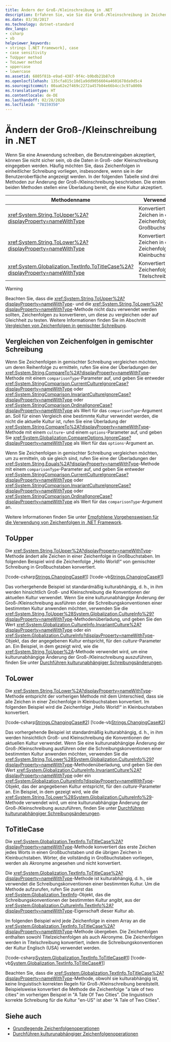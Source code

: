 ```yaml
---
title: Ändern der Groß-/Kleinschreibung in .NET
description: Erfahren Sie, wie Sie die Groß-/Kleinschreibung in Zeichenfolgen in .NET ändern können.
ms.date: 03/30/2017
ms.technology: dotnet-standard
dev_langs:
- csharp
- vb
helpviewer_keywords:
- strings [.NET Framework], case
- case sensitivity
- ToUpper method
- ToLower method
- uppercase
- lowercase
ms.assetid: 6805f81b-e9ad-4387-9f4c-b9bdb21b87c0
ms.openlocfilehash: 135cfa815c10d1a9dd9056604a4601678da9d5c4
ms.sourcegitcommit: 00aa62e2f469c2272a457b04e66b4cc3c97a800b
ms.translationtype: HT
ms.contentlocale: de-DE
ms.lasthandoff: 02/28/2020
ms.locfileid: "78159350"
---
```

# <a name="changing-case-in-net"></a>Ändern der Groß-/Kleinschreibung in .NET
Wenn Sie eine Anwendung schreiben, die Benutzereingaben akzeptiert, können Sie nicht sicher sein, ob die Daten in Groß- oder Kleinschreibung eingegeben werden. Häufig möchten Sie, dass Zeichenfolgen in einheitlicher Schreibung vorliegen, insbesondere, wenn sie in der Benutzeroberfläche angezeigt werden. In der folgenden Tabelle sind drei Methoden zur Änderung der Groß-/Kleinschreibung beschrieben. Die ersten beiden Methoden stellen eine Überladung bereit, die eine Kultur akzeptiert.  
  
|Methodenname|Verwendung|  
|-----------------|---------|  
|<xref:System.String.ToUpper%2A?displayProperty=nameWithType>|Konvertiert alle Zeichen in einer Zeichenfolge in Großbuchstaben.|  
|<xref:System.String.ToLower%2A?displayProperty=nameWithType>|Konvertiert alle Zeichen in einer Zeichenfolge in Kleinbuchstaben.|  
|<xref:System.Globalization.TextInfo.ToTitleCase%2A?displayProperty=nameWithType>|Konvertiert eine Zeichenfolge in Titelschreibung.|  
  
> [!WARNING]
> Beachten Sie, dass die <xref:System.String.ToUpper%2A?displayProperty=nameWithType>- und die <xref:System.String.ToLower%2A?displayProperty=nameWithType>-Methode nicht dazu verwendet werden sollten, Zeichenfolgen zu konvertieren, um diese zu vergleichen oder auf Gleichheit zu testen. Weitere Informationen finden Sie im Abschnitt [Vergleichen von Zeichenfolgen in gemischter Schreibung](#Comparing).  
  
<a name="Comparing"></a>
## <a name="comparing-strings-of-mixed-case"></a>Vergleichen von Zeichenfolgen in gemischter Schreibung  
 Wenn Sie Zeichenfolgen in gemischter Schreibung vergleichen möchten, um deren Reihenfolge zu ermitteln, rufen Sie eine der Überladungen der <xref:System.String.CompareTo%2A?displayProperty=nameWithType>-Methode mit einem `comparisonType`-Parameter auf, und geben Sie entweder <xref:System.StringComparison.CurrentCultureIgnoreCase?displayProperty=nameWithType> oder <xref:System.StringComparison.InvariantCultureIgnoreCase?displayProperty=nameWithType> oder <xref:System.StringComparison.OrdinalIgnoreCase?displayProperty=nameWithType> als Wert für das `comparisonType`-Argument an. Soll für einen Vergleich eine bestimmte Kultur verwendet werden, die nicht die aktuelle Kultur ist, rufen Sie eine Überladung der <xref:System.String.CompareTo%2A?displayProperty=nameWithType>-Methode mit einem `culture`- und einem `options`-Parameter auf, und geben Sie <xref:System.Globalization.CompareOptions.IgnoreCase?displayProperty=nameWithType> als Wert für das `options`-Argument an.  
  
 Wenn Sie Zeichenfolgen in gemischter Schreibung vergleichen möchten, um zu ermitteln, ob sie gleich sind, rufen Sie eine der Überladungen der <xref:System.String.Equals%2A?displayProperty=nameWithType>-Methode mit einem `comparisonType`-Parameter auf, und geben Sie entweder <xref:System.StringComparison.CurrentCultureIgnoreCase?displayProperty=nameWithType> oder <xref:System.StringComparison.InvariantCultureIgnoreCase?displayProperty=nameWithType> oder <xref:System.StringComparison.OrdinalIgnoreCase?displayProperty=nameWithType> als Wert für das `comparisonType`-Argument an.  
  
 Weitere Informationen finden Sie unter [Empfohlene Vorgehensweisen für die Verwendung von Zeichenfolgen in .NET Framework](../../../docs/standard/base-types/best-practices-strings.md).  
  
## <a name="toupper"></a>ToUpper  
 Die <xref:System.String.ToUpper%2A?displayProperty=nameWithType>-Methode ändert alle Zeichen in einer Zeichenfolge in Großbuchstaben. Im folgenden Beispiel wird die Zeichenfolge „Hello World!“ von gemischter Schreibung in Großbuchstaben konvertiert.  
  
 [!code-csharp[Strings.ChangingCase#1](../../../samples/snippets/csharp/VS_Snippets_CLR/Strings.ChangingCase/cs/Example.cs#1)]
 [!code-vb[Strings.ChangingCase#1](../../../samples/snippets/visualbasic/VS_Snippets_CLR/Strings.ChangingCase/vb/Example.vb#1)]  
  
 Das vorhergehende Beispiel ist standardmäßig kulturabhängig, d. h., in ihm werden hinsichtlich Groß- und Kleinschreibung die Konventionen der aktuellen Kultur verwendet. Wenn Sie eine kulturunabhängige Änderung der Groß-/Kleinschreibung ausführen oder die Schreibungskonventionen einer bestimmten Kultur anwenden möchten, verwenden Sie die <xref:System.String.ToUpper%28System.Globalization.CultureInfo%29?displayProperty=nameWithType>-Methodenüberladung, und geben Sie den Wert <xref:System.Globalization.CultureInfo.InvariantCulture%2A?displayProperty=nameWithType> oder ein <xref:System.Globalization.CultureInfo?displayProperty=nameWithType>-Objekt, das der angegebenen Kultur entspricht, für den *culture*-Parameter an. Ein Beispiel, in dem gezeigt wird, wie die <xref:System.String.ToUpper%2A>-Methode verwendet wird, um eine kulturunabhängige Änderung der Groß-/Kleinschreibung auszuführen, finden Sie unter [Durchführen kulturunabhängiger Schreibungsänderungen](../../../docs/standard/globalization-localization/performing-culture-insensitive-case-changes.md).  
  
## <a name="tolower"></a>ToLower  
 Die <xref:System.String.ToLower%2A?displayProperty=nameWithType>-Methode entspricht der vorherigen Methode mit dem Unterschied, dass sie alle Zeichen in einer Zeichenfolge in Kleinbuchstaben konvertiert. Im folgenden Beispiel wird die Zeichenfolge „Hello World!“ in Kleinbuchstaben konvertiert.  
  
 [!code-csharp[Strings.ChangingCase#2](../../../samples/snippets/csharp/VS_Snippets_CLR/Strings.ChangingCase/cs/Example.cs#2)]
 [!code-vb[Strings.ChangingCase#2](../../../samples/snippets/visualbasic/VS_Snippets_CLR/Strings.ChangingCase/vb/Example.vb#2)]  
  
 Das vorhergehende Beispiel ist standardmäßig kulturabhängig, d. h., in ihm werden hinsichtlich Groß- und Kleinschreibung die Konventionen der aktuellen Kultur verwendet. Wenn Sie eine kulturunabhängige Änderung der Groß-/Kleinschreibung ausführen oder die Schreibungskonventionen einer bestimmten Kultur anwenden möchten, verwenden Sie die <xref:System.String.ToLower%28System.Globalization.CultureInfo%29?displayProperty=nameWithType>-Methodenüberladung, und geben Sie den Wert <xref:System.Globalization.CultureInfo.InvariantCulture%2A?displayProperty=nameWithType> oder ein <xref:System.Globalization.CultureInfo?displayProperty=nameWithType>-Objekt, das der angegebenen Kultur entspricht, für den *culture*-Parameter an. Ein Beispiel, in dem gezeigt wird, wie die <xref:System.String.ToLower%28System.Globalization.CultureInfo%29>-Methode verwendet wird, um eine kulturunabhängige Änderung der Groß-/Kleinschreibung auszuführen, finden Sie unter [Durchführen kulturunabhängiger Schreibungsänderungen](../../../docs/standard/globalization-localization/performing-culture-insensitive-case-changes.md).  
  
## <a name="totitlecase"></a>ToTitleCase  
 Die <xref:System.Globalization.TextInfo.ToTitleCase%2A?displayProperty=nameWithType>-Methode konvertiert das erste Zeichen jedes Worts in einen Großbuchstaben und die übrigen Zeichen in Kleinbuchstaben. Wörter, die vollständig in Großbuchstaben vorliegen, werden als Akronyme angesehen und nicht konvertiert.  
  
 Die <xref:System.Globalization.TextInfo.ToTitleCase%2A?displayProperty=nameWithType>-Methode ist kulturabhängig, d. h., sie verwendet die Schreibungskonventionen einer bestimmten Kultur. Um die Methode aufzurufen, rufen Sie zuerst das <xref:System.Globalization.TextInfo>-Objekt, das die Schreibungskonventionen der bestimmten Kultur angibt, aus der <xref:System.Globalization.CultureInfo.TextInfo%2A?displayProperty=nameWithType>-Eigenschaft dieser Kultur ab.  
  
 Im folgenden Beispiel wird jede Zeichenfolge in einem Array an die <xref:System.Globalization.TextInfo.ToTitleCase%2A?displayProperty=nameWithType>-Methode übergeben.  Die Zeichenfolgen enthalten sowohl Titelzeichenfolgen als auch Akronyme. Die Zeichenfolgen werden in Titelschreibung konvertiert, indem die Schreibungskonventionen der Kultur Englisch (USA) verwendet werden.  
  
 [!code-csharp[System.Globalization.TextInfo.ToTitleCase#1](../../../samples/snippets/csharp/VS_Snippets_CLR_System/system.globalization.textinfo.totitlecase/cs/totitlecase2.cs#1)]
 [!code-vb[System.Globalization.TextInfo.ToTitleCase#1](../../../samples/snippets/visualbasic/VS_Snippets_CLR_System/system.globalization.textinfo.totitlecase/vb/totitlecase2.vb#1)]  
  
 Beachten Sie, dass die <xref:System.Globalization.TextInfo.ToTitleCase%2A?displayProperty=nameWithType>-Methode, obwohl sie kulturabhängig ist, keine linguistisch korrekten Regeln für Groß-/Kleinschreibung bereitstellt. Beispielsweise konvertiert die Methode die Zeichenfolge "a tale of two cities" im vorherigen Beispiel in "A Tale Of Two Cities". Die linguistisch korrekte Schreibung für die Kultur "en-US" ist aber "A Tale of Two Cities".  
  
## <a name="see-also"></a>Siehe auch

- [Grundlegende Zeichenfolgenoperationen](../../../docs/standard/base-types/basic-string-operations.md)
- [Durchführen kulturunabhängiger Zeichenfolgenoperationen](../../../docs/standard/globalization-localization/performing-culture-insensitive-string-operations.md)
